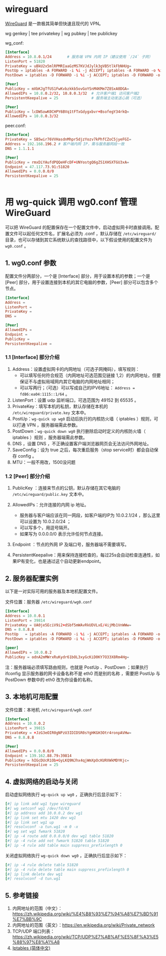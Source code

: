 # wireguard 


[WireGuard](https://zh-wireguard.com/) 是一款极其简单但快速且现代的 VPN。

 wg genkey | tee privatekey | wg pubkey | tee publickey

wg_conf:
```conf
[Interface]
Address = 10.8.0.1/24       # 服务端 VPN 内网 IP（建议使用 `/24` 子网）
ListenPort = 51820
PrivateKey = uBkU2x5mlRPMRIaaGzMS7KVJdJylk3gVB5tlkFbNHUg=
PostUp = iptables -A FORWARD -i %i -j ACCEPT; iptables -A FORWARD -o %i -j ACCEPT; iptables -t nat -A POSTROUTING -o eth0 -j MASQUERADE  # 指定实际网卡
PostDown = iptables -D FORWARD -i %i -j ACCEPT; iptables -D FORWARD -o %i -j ACCEPT; iptables -t nat -D POSTROUTING -o eth0 -j MASQUERADE

[Peer]
PublicKey = mXbKJgTfUS1FwKvbzkkb5ovGoYSnM4KMm7Z8SxA0DGA=
AllowedIPs = 10.8.0.2/32, 10.8.0.3/32  # 允许客户端1 访问客户端2
PersistentKeepalive = 25               # 服务端主动发送心跳（可选）

[Peer]
PublicKey = lcDWSowK0CHPY6BVq1tFTxGdygxbvr+BsofegY34rkQ=
AllowedIPs = 10.8.0.3/32
```

peer.conf:

```conf
[Interface]
PrivateKey = SB5wir76VVHasdnMhpr5djzYozv7kPhfCZoC5jyeFGI=
Address = 192.168.196.2 # 客户端内网 IP，需与服务器网段一致
DNS = 1.1.1.1

[Peer]
PublicKey = rmxDiYAufdPQQeHFcDF+UNYostgQ6gZS1XHSXTGU3xA=
Endpoint = 47.117.73.91:51820
AllowedIPs = 0.0.0.0/0
PersistentKeepalive = 25
                 
```

# 用 wg-quick 调用 wg0.conf 管理 WireGuard

可以把 WireGuard 的配置保存在一个配置文件中，启动虚拟网卡时直接调用。配置文件可以起任何文件名，扩展名必须为 .conf ，默认存储在 `/etc/wireguard/` 目录，也可以存储到其它系统默认的查找路径中，以下假设使用的配置文件为 `wg0.conf` 。

## 1. wg0.conf 参数

配置文件分两部分，一个是 [Interface] 部分，用于设置本机的参数；一个是 [Peer] 部分，用于设置连接到本机的其它电脑的参数，[Peer] 部分可以包含多个节点。

```conf
[Interface]
Address =  
ListenPort =  
PrivateKey =  
DNS =  

[Peer]
AllowedIPs =  
Endpoint =  
PublicKey =  
PersistentKeepalive =  
```

### 1.1  [Interface] 部分介绍

1. Address：设置虚拟网卡的内网地址（可选子网掩码），填写规则：
   - 可以填写任何符合规范（内网地址可选范围见链接 1,2）的内网地址，但要保证不与虚拟局域网内其它电脑的内网地址相同；
   - 可以写两行；（可选）可以写成自己的IPV6地址： `Address = fd86:ea04:1115::1/64`  。
2. ListenPort：设置 udp 监听端口，可选范围为 49152 到 65535 。
3. PrivateKey：填写本机的私钥，默认存储在本机的 `/etc/wireguard/private.key` 文本中。
4. PostUp：`wg-quick up wg0` 启动后执行的内核防火墙（ iptables ）规则，可以打通 VPN ，服务器端需此参数。
5. PostDown：`wg-quick down wg0` 执行删除启动时定义的内核防火墙（ iptables ）规则 ，服务器端需此参数。
6. DNS ，设置 DNS ，不正确设置客户端浏览器网页会无法访问外网地址。
7. SaveConfig：设为 true 之后，每次重启服务（stop service时）都会自动保存 config 。
8. MTU：一般不用改，1500没问题

### 1.2 [Peer] 部分介绍

1. PublicKey ：连接来节点的公钥，默认存储在其它电脑的 `/etc/wireguard/public.key` 文本中。
2. AllowedIPs：允许连接的内网 ip 地址。

   - 服务器与客户端应该在同一网段，如客户端的IP为 10.0.2.1/24 ，那么这里可以设置为 10.0.2.0/24 ；
   - 可以写多个，用逗号隔开。
   - 如果写为 0.0.0.0/0 表示允许任何节点连接。
3. Endpoint ：节点的外网 IP 及端口号，服务器端不需要填写。
4. PersistentKeepalive：用来保持连接检查的，每过25s会自动检查连通性，如果IP有变化，也是通过这个自动更新endpoint。

## 2. 服务器配置实例

以下是一对实际可用的服务器及本地机配置文件。

文件位置：服务器 `/etc/wireguard/wg0.conf`

```conf
[Interface]
Address = 10.0.0.1
ListenPort = 39814
PrivateKey = UA0je5EciV9i2+dSbf5mWAvRkUDVLxE/4ijMb1VnWWw=
DNS = 8.8.8.8
PostUp   = iptables -A FORWARD -i %i -j ACCEPT; iptables -A FORWARD -o %i -j ACCEPT; iptables -t nat -A POSTROUTING -o eth0 -j MASQUERADE
PostDown = iptables -D FORWARD -i %i -j ACCEPT; iptables -D FORWARD -o %i -j ACCEPT; iptables -t nat -D POSTROUTING -o eth0 -j MASQUERADE

[peer]
AllowedIPs = 10.0.0.2
PublicKey = odnA2mMWrxRuKydr61bOL3xyGcKiD0KY7O33X8Rm4Hg=
```

注：服务器端必须填写路由规则，也就是 PostUp 、PostDown ；如果执行 ifconfig 显示服务器的网卡设备名称不是 eth0 而是别的名称 ，需要把 PostUp 与 PostDown 参数中的 eth0 改为你设备的名称。

## 3. 本地机可用配置

文件位置：本地机 `/etc/wireguard/wg0.conf`

```conf
[Interface]
Address = 10.0.0.2
ListenPort = 39815
PrivateKey = +JzG3eOIR0gNPzU3IDIDSR0sYgHKGH3Otr4ronpAVHw=
DNS = 8.8.8.8

[Peer]
AllowedIPs = 0.0.0.0/0
Endpoint = 139.162.88.79:39814
PublicKey = hIGcDUcR1Ob+GyLKQ9NJhx4qjWmXpOcKURXWkMDYKjc=
PersistentKeepalive = 25
```

## 4. 虚拟网络的启动与关闭

启动虚拟网络执行 `wg-quick up wg0` ，正确执行后显示如下：

```conf
[#] ip link add wg1 type wireguard
[#] wg setconf wg1 /dev/fd/63
[#] ip address add 10.0.0.2 dev wg1
[#] ip link set mtu 1420 dev wg1
[#] ip link set wg1 up
[#] resolvconf -a tun.wg1 -m 0 -x
[#] wg set wg1 fwmark 51820
[#] ip -4 route add 0.0.0.0/0 dev wg1 table 51820
[#] ip -4 rule add not fwmark 51820 table 51820
[#] ip -4 rule add table main suppress_prefixlength 0
```

关闭虚拟网络执行 `wg-quick down wg0` ，正确执行后显示如下：

```conf
[#] ip -4 rule delete table 51820
[#] ip -4 rule delete table main suppress_prefixlength 0
[#] ip link delete dev wg1
[#] resolvconf -d tun.wg1
```

## 5. 参考链接

1. 内网地址的范围（中文）：https://zh.wikipedia.org/wiki/%E4%B8%93%E7%94%A8%E7%BD%91%E7%BB%9C
2. 内网地址的范围（英文）：https://en.wikipedia.org/wiki/Private_network 
3. TCP/UDP 端口列表：https://zh.wikipedia.org/wiki/TCP/UDP%E7%AB%AF%E5%8F%A3%E5%88%97%E8%A1%A8
4. [Iptables (简体中文)]( https://wiki.archlinuxcn.org/wiki/Iptables?rdfrom=https%3A%2F%2Fwiki.archlinux.org%2Findex.php%3Ftitle%3DIptables_%28%25E7%25AE%2580%25E4%25BD%2593%25E4%25B8%25AD%25E6%2596%2587%29%26redirect%3Dno )
